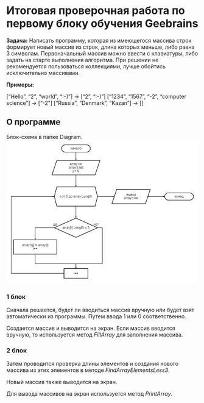 # Итоговая проверочная работа по первому блоку обучения Geebrains
**Задача:** Написать программу, которая из имеющегося массива строк формирует новый массив из строк, длина которых меньше, либо равна 3 символам. Первоначальный массив можно ввести с клавиатуры, либо задать на старте выполнения алгоритма. При решении не рекомендуется пользоваться коллекциями, лучше обойтись исключительно массивами.

**Примеры:**

[“Hello”, “2”, “world”, “:-)”] → [“2”, “:-)”]
[“1234”, “1567”, “-2”, “computer science”] → [“-2”]
[“Russia”, “Denmark”, “Kazan”] → []

## О программе

Блок-схема в папке Diagram.
![Блок-схема](Diagram/diagram_massive3.png "Блок-схема")

### 1 блок
Сначала решается, будет ли вводиться массив вручную или будет взят автоматически из программы. Путем ввода 1 или 0 соответственно.

Создается массив и выводится на экран.
Если массив вводится вручную, то используется метод *FillArray* для заполнения массива.

### 2 блок
Затем проводится проверка длины элементов и создания нового массива из этих элементов в методе *FindArrayElementsLess3*. 

Новый массив также выводится на экран.

Для вывода массивов на экран используется метод *PrintArray*.
